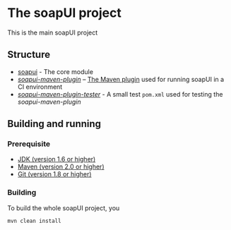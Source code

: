 # The soapUI project

This is the main soapUI project

## Structure

* [soapui](https://github.com/SmartBear/soapui/tree/SOAPUI-3838-Convert-to-maven3/soapui) - The core module
* *[soapui-maven-plugin](https://github.com/SmartBear/soapui/tree/SOAPUI-3838-Convert-to-maven3/soapui-maven-plugin)* – [The Maven plugin](http://www.soapui.org/Test-Automation/maven-2x.html) used for running soapUI in a CI environment
* *[soapui-maven-plugin-tester](https://github.com/SmartBear/soapui/tree/SOAPUI-3838-Convert-to-maven3/soapui-maven-plugin-tester)* - A small test `pom.xml` used for testing the *soapui-maven-plugin*

## Building and running

### Prerequisite

* [JDK (version 1.6 or higher)](http://www.oracle.com/technetwork/java/javase/downloads/index.html)
* [Maven (version 2.0 or higher)](http://maven.apache.org/)
* [Git (version 1.8 or higher)](http://git-scm.com)

### Building

To build the whole soapUI project, you

`mvn clean install`